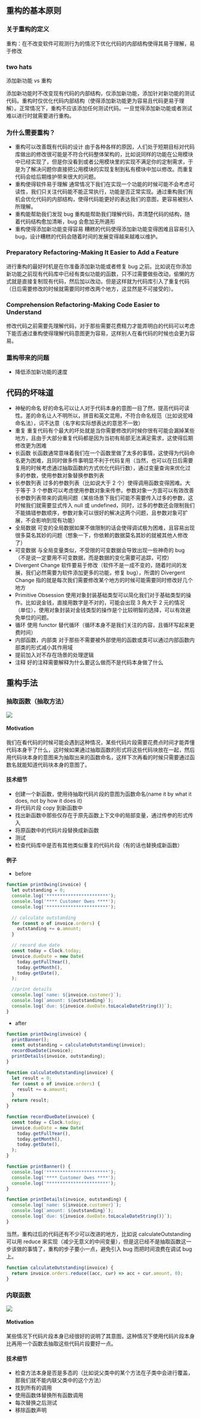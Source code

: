 ## 重构的基本原则

### 关于重构的定义

重构：在不改变软件可观测行为的情况下优化代码的内部结构使得其易于理解，易于修改

### two hats

添加新功能 vs 重构

添加新功能时不改变现有代码的内部结构，仅添加新功能，添加针对新功能的测试代码。重构时仅优化代码内部结构（使得添加新功能更为容易且代码更易于理解）。正常情况下，重构不应该添加任何测试代码。一旦觉得添加新功能或者测试难以进行时就需要进行重构。

### 为什么需要重构？

- 重构可以改善既有代码的设计
  由于各种各样的原因，人们处于短期目标对代码库做出的修改很可能是不符合代码整体架构的，比如说同样的功能在公用模块中已经实现了，但是你没看到或者公用模块里的实现不满足你的定制需求，于是为了解决问题你直接把公用模块的实现复制到私有模块中加以修改。而重复代码会给后期维护带来很大的问题。
- 重构使得软件易于理解
  通常情况下我们在实现一个功能的时候可能不会考虑可读性，我们只关注代码能不能正常执行，功能是否正常实现。通过重构我们有机会优化代码的内部结构，使得代码能更好的表达我们的意图，更容易被别人所理解。
- 重构能帮助我们发现 bug
  重构能帮助我们理解代码，弄清楚代码的结构，随着代码结构愈加清晰，bug 会愈加无所遁形
- 重构使得添加新功能变得容易
  糟糕的代码使得添加新功能变得困难且容易引入 bug，设计糟糕的代码会随着时间的发展变得越来越难以维护。

### Preparatory Refactoring-Making It Easier to Add a Feature

进行重构的最好时机是在你准备添加新功能或者修复 bug 之前。比如说在你添加新功能之前现有代码库中已经有类似功能的函数，只不过需要做些改动，偷懒的方式就是直接复制现有代码，然后加以改动，但是这样就为代码库引入了重复代码（日后需要修改的时候就需要同时修改两个地方，这显然是不可接受的）。

### Comprehension Refactoring-Making Code Easier to Understand

修改代码之前需要先理解代码，对于那些需要花费精力才能弄明白的代码可以考虑下能否通过重构使得理解代码意图更为容易，这样别人在看代码的时候也会更为容易。

### 重构带来的问题

- 降低添加新功能的速度

## 代码的坏味道

- 神秘的命名
  好的命名可以让人对于代码本身的意图一目了然，提高代码可读性。差的命名让人不明所以，拼音和英文混用，不符合命名规范（比如说驼峰命名法），词不达意（名字和实际想表达的意思不一致）
- 重复
  重复代码有个最大的坏处就是当你需要修改的时候你很有可能会漏掉某些地方，且由于大部分重复代码都是因为当初有局部无法满足需求，这使得后期修改更为困难
- 长函数
  长函数通常意味着我们在一个函数里做了太多的事情，这使得为代码命名更为困难，且同时做多件事明显不利于代码复用（当然，也可以在日后需要复用的时候考虑通过抽取函数的方式优化代码行数），通过变量查询来优化过多的参数，使用参数对象替换参数列表
- 长参数列表
  过多的参数列表（比如说大于 2 个）使得调用函数变得困难。大于等于 3 个参数可以考虑使用参数对象来传参。参数对象一方面可以有效改善长参数列表带来的调用问题（某些场景下我们可能不需要传入过多的参数，这时候我们就需要显式传入 null 或 undefined，同时，过多的参数还会限制我们不能搞错参数顺序，参数对象可以很好的解决这两个问题，且参数对象可扩展，不会影响到现有功能）
- 全局数据
  可变的全局数据如果不做限制的话会使得调试极为困难，且容易出现很多莫名其妙的问题（想象一下，你依赖的数据莫名其妙的就被其他人修改了）
- 可变数据
  与全局变量类似，不受限的可变数据会导致出现一些神奇的 bug（不是说一定要用不可变数据，而是数据的变化需要可追踪，可控）
- Divergent Change
  软件要易于修改（软件不是一成不变的，随着时间的发展，我们必然需要为软件添加更多的功能，修复 bug），所谓的 Divergent Change 指的就是每次我们需要修改某个地方的时候可能需要同时修改好几个地方
- Primitive Obsession
  使用对象封装基础类型可以简化我们对于基础类型的操作。比如说金钱，直接用数字是不对的，可能会出现 3 角大于 2 元的情况（单位），使用对象封装对金钱类型的操作是个比较明智的选择，可以有效避免单位的问题。
- 循环
  使用 functor 替代循环（循环本身不是我们关注的内容，且循环写起来更费时间）
- 内部函数，内部类
  对于那些不需要被外部使用的函数或类可以通过内部函数内部类的形式减小其作用域
- 提前加入对不存在场景的处理逻辑
- 注释
  好的注释需要解释为什么要这么做而不是代码本身做了什么

## 重构手法

### 抽取函数（抽取方法）

![](assets/2020-09-29-16-45-28.png)

#### Motivation

我们在看代码的时候可能会遇到这种情况，某些代码片段需要花费点时间才能弄懂代码本身干了什么，这时候如果通过抽取函数的形式将这些代码块放在一起，然后用代码块本身的意图来为抽取出来的函数命名，这样下次再看的时候只需要通过函数名就能知道代码块本身的意图了。

#### 技术细节

- 创建一个新函数，使用待抽取代码片段的意图为函数命名(name it by what
  it does, not by how it does it)
- 将代码片段 copy 到新函数中
- 找出新函数中那些仅存在于原先函数上下文中的局部变量，通过传参的形式传入
- 将原函数中的代码片段替换成新函数
- 测试
- 检查代码库中是否有其他类似重复的代码片段（有的话也替换成新函数）

#### 例子

- before

```js
function printOwing(invoice) {
  let outstanding = 0;
  console.log('***********************');
  console.log('**** Customer Owes ****');
  console.log('***********************');

  // calculate outstanding
  for (const o of invoice.orders) {
    outstanding += o.amount;
  }

  // record due date
  const today = Clock.today;
  invoice.dueDate = new Date(
    today.getFullYear(),
    today.getMonth(),
    today.getDate(),
  );

  //print details
  console.log(`name: ${invoice.customer}`);
  console.log(`amount: ${outstanding}`);
  console.log(`due: ${invoice.dueDate.toLocaleDateString()}`);
}
```

- after

```js
function printOwing(invoice) {
  printBanner();
  const outstanding = calculateOutstanding(invoice);
  recordDueDate(invoice);
  printDetails(invoice, outstanding);
}

function calculateOutstanding(invoice) {
  let result = 0;
  for (const o of invoice.orders) {
    result += o.amount;
  }
  return result;
}

function recordDueDate(invoice) {
  const today = Clock.today;
  invoice.dueDate = new Date(
    today.getFullYear(),
    today.getMonth(),
    today.getDate(),
  );
}

function printBanner() {
  console.log('***********************');
  console.log('**** Customer Owes ****');
  console.log('***********************');
}

function printDetails(invoice, outstanding) {
  console.log(`name: ${invoice.customer}`);
  console.log(`amount: ${outstanding}`);
  console.log(`due: ${invoice.dueDate.toLocaleDateString()}`);
}
```

当然，重构过后的代码还有不少可以改进的地方，比如说 calculateOutstanding 可以用 reduce 来实现（减少无意义的中间变量），但是这已经不是抽取函数这一步该做的事情了，重构的步子要小一点，避免引入 bug 而把时间浪费在调试 bug 上。

```js
function calculateOutstanding(invoice) {
  return invoice.orders.reduce((acc, cur) => acc + cur.amount, 0);
}
```

### 内联函数

![](assets/2020-09-29-17-57-37.png)

#### Motivation

某些情况下代码片段本身已经很好的说明了其意图，这种情况下使用代码片段本身比再用一个函数去抽取这些代码片段要好一点。

#### 技术细节

- 检查方法本身是否是多态的（比如说父类中的某个方法在子类中会进行覆盖，那我们就不能内联父类中的这个方法）
- 找到所有的调用
- 使用函数体替换所有函数调用
- 每次替换之后测试
- 移除函数声明

